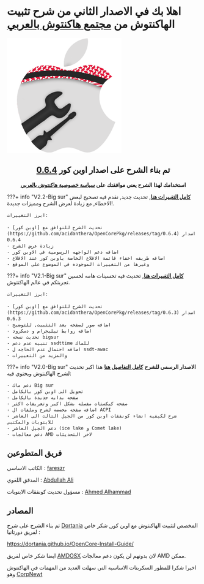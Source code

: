 # اهلا بك في الاصدار الثاني من شرح تثبيت الهاكنتوش من [مجتمع هاكنتوش بالعربي](https://هاكنتوش.com)

![](img/logo.png#center)

<div align="center">

<h2> تم بناء الشرح على اصدار اوبن كور <a href="https://forum.xn--mgbg4a8cpdl.com/threads/%D8%B5%D8%AF%D9%88%D8%B1-%D8%A7%D9%88%D8%A8%D9%86-%D9%83%D9%88%D8%B1-0-6-4-%D9%88-%D8%AA%D8%AD%D8%AF%D9%8A%D8%AB%D8%A7%D8%AA-%D8%B4%D9%87%D8%B1-%D8%AF%D9%8A%D8%B3%D9%85%D8%A8%D8%B1-%D9%85%D9%86-%D9%81%D8%B1%D9%8A%D9%82-acidanthera.120/">0.6.4</a> </h2>
<b>استخدامك لهذا الشرح يعني موافقتك على <a href="https://xn--mgbg4a8cpdl.com/privacy-policy/">سياسة خصوصية هاكنتوش بالعربي</a></b>

</div>


    

???+ info "V2.2-Big sur"
	**[كامل التغييرات هنا](https://xn--mgbg4a8cpdl.com/?p=4462)**, تحديث جديد, نقدم فيه تصحيح لبعض الاخطاء, مع زيادة لعرض الشرح ومميزات جديدة!.

	ابرز التغييرات:
	
	- تحديث الشرح للتوافق مع [اوبن كور](https://github.com/acidanthera/OpenCorePkg/releases/tag/0.6.4) اصدار 0.6.4
	- زيادة عرض الشرح
	- اضافه دعم الواجهه الرسومية في الاوبن كور
	- اضافه طريقه اخفاء قائمة الاقلاع الخاصة باوبن كور عند الاقلاع
	- وغيرها من التغييرات الموجوده في الموضوع على الموقع


???+ info "V2.1-Big sur"
	**[كامل التغييرات هنا](https://xn--mgbg4a8cpdl.com/?p=4448)**, تحديث فيه تحسينات هامه لحسين تجربتكم في عالم الهاكنتوش.

	ابرز التغييرات:
	
	- تحديث الشرح للتوافق مع [اوبن كور](https://github.com/acidanthera/OpenCorePkg/releases/tag/0.6.3) اصدار 0.6.3
	- اضافه صور لصفحه بعد التثبيت, للتوضيح
	- اضافه روابط تيليجرام و دسكرود
	- تحديث نسخه bigsur 
	- تنبيه عدم دعم ssdttime للماك
	- اضافه احتمال عدم الحاجه ل ssdt-awac
	- والمزيد من التغييرات

???+ info "V2.0-Big sur"
	**الاصدار الرسمي للشرح**
	**[كامل التفاصيل هنا](https://xn--mgbg4a8cpdl.com/?p=4359)**
	هذا اكبر تحديث لشرح الهاكنتوش ويحتوي فيه:
	
	- دعم ماك Big sur
	- تحويل الى اوبن كور بالكامل
	- صفحه بدايه جديدة بالكامل
	- صفحه كيكستات مفصله بشكل اكبر وتعريفات اكثر
	- اضافه صفحه مخصصه لشرح وملفات ال ACPI
	- شرح لكيفيه انشاء كونفقات اوبن كور من الجيل الثالث الى العاشر للابتوبات والمكتبي
	- دعم الجيل العاشر (ice lake و Comet lake)
	- دعم معالجات AMD لاخر التحديثات

## فريق المتطوعين

الكاتب الاساسي : [fareszr](https://forum.هاكنتوش.com/members/fareszr.2/) 

المدقق اللغوي :  [Abdullah Ali](https://forum.هاكنتوش.com/members/abdullah-ali.48/)

مسؤول تحديث كونفقات الابتوبات : [Ahmed Alhammad](https://forum.xn--mgbg4a8cpdl.com/members/ahmedalhammad.108/)

## المصادر

تم بناء الشرح على شرح [Dortania](https://github.com/dortania) المخصص لتثبيت الهاكنتوش مع اوبن كور, شكر خاص لفريق دورتانيا :

https://dortania.github.io/OpenCore-Install-Guide/

ايضا شكر خاص لفريق [AMDOSX](https://amd-osx.com/) لان بدونهم لن يكون دعم معالجات AMD ممكن.

اخيرا شكرا للمطور السكربتات الاساسيه التي سهلت العديد من المهمات في الهاكنتوش وهو [CorpNewt](https://github.com/corpnewt)
